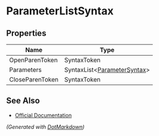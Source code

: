 # ParameterListSyntax

## Properties

| Name            | Type                                               |
| --------------- | -------------------------------------------------- |
| OpenParenToken  | SyntaxToken                                        |
| Parameters      | SyntaxList\<[ParameterSyntax](ParameterSyntax.md)> |
| CloseParenToken | SyntaxToken                                        |

## See Also

* [Official Documentation](https://docs.microsoft.com/en-us/dotnet/api/microsoft.codeanalysis.csharp.syntax.parameterlistsyntax)


*\(Generated with [DotMarkdown](http://github.com/JosefPihrt/DotMarkdown)\)*
